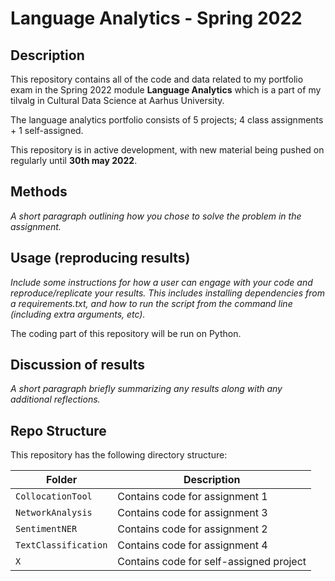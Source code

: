 # Language Analytics - Spring 2022 

## Description
This repository contains all of the code and data related to my portfolio exam in the Spring 2022 module **Language Analytics** which is a part of my tilvalg in Cultural Data Science at Aarhus University.  

The language analytics portfolio consists of 5 projects; 4 class assignments + 1 self-assigned.

This repository is in active development, with new material being pushed on regularly until **30th may 2022**.  


## Methods
*A short paragraph outlining how you chose to solve the problem in the assignment.*


## Usage (reproducing results)
*Include some instructions for how a user can engage with your code and reproduce/replicate your results. This includes installing dependencies from a requirements.txt, and how to run the script from the command line (including extra arguments, etc).*  

The coding part of this repository will be run on Python.  


## Discussion of results  
*A short paragraph briefly summarizing any results along with any additional reflections.*  


## Repo Structure  
This repository has the following directory structure:  


| **Folder** | **Description** |
| ----------- | ----------- |
| ```CollocationTool``` | Contains code for assignment 1 |
| ```NetworkAnalysis``` | Contains code for assignment 3 |
| ```SentimentNER``` | Contains code for assignment 2 |
| ```TextClassification``` | Contains code for assignment 4 |
| ``` X ``` | Contains code for self-assigned project |
